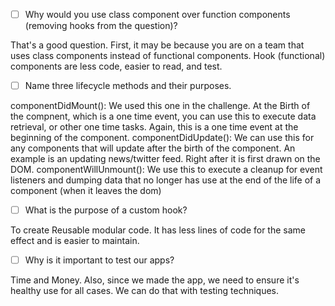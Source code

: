 - [ ] Why would you use class component over function components (removing hooks from the question)?

That's a good question. First, it may be because you are on a team that uses class components instead of functional components. Hook (functional) components are less code, easier to read, and test.


- [ ] Name three lifecycle methods and their purposes.

componentDidMount(): We used this one in the challenge. At the Birth of the compnent, which is a one time event, you can use this to execute data retrieval, or other one time tasks. Again, this is a one time event at the beginning of the component.
componentDidUpdate(): We can use this for any components that will update after the birth of the component. An example is an updating news/twitter feed. Right after it is first drawn on the DOM.
componentWillUnmount(): We use this to execute a cleanup for event listeners and dumping data that no longer has use at the end of the life of a component (when it leaves the dom)


- [ ] What is the purpose of a custom hook?

To create Reusable modular code. It has less lines of code for the same effect and is easier to maintain.

- [ ] Why is it important to test our apps?

Time and Money. Also, since we made the app, we need to ensure it's healthy use for all cases. We can do that with testing techniques.